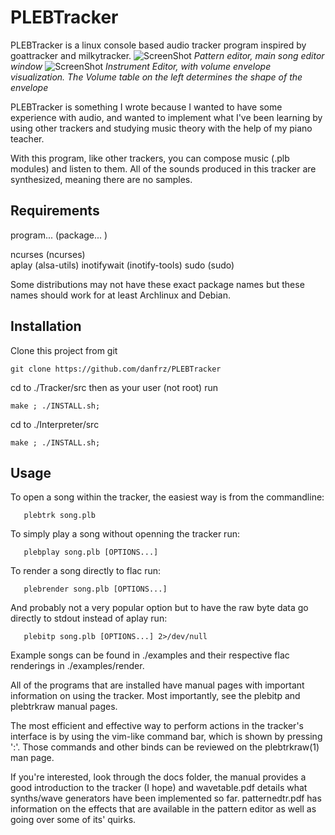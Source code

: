 # PLEBTracker
PLEBTracker is a linux console based audio tracker program inspired by goattracker and milkytracker.
![ScreenShot](https://github.com/danfrz/PLEBTracker/blob/master/docs/images/PLEBTracker_MainScreen.png)
*Pattern editor, main song editor window*
![ScreenShot](https://github.com/danfrz/PLEBTracker/blob/master/docs/images/PLEBTracker_InstrumentEditor.png)
*Instrument Editor, with volume envelope visualization. The Volume table on the left determines the shape of the envelope*

PLEBTracker is something I wrote because I wanted to have some experience with audio,
and wanted to implement what I've been learning by using other trackers and studying music theory with the help of my piano teacher.

With this program, like other trackers, you can compose music (.plb modules) and listen to them.
All of the sounds produced in this tracker are synthesized, meaning there are no samples.

## Requirements
   program...  (package...   )

   ncurses     (ncurses)    
   aplay       (alsa-utils) 
   inotifywait (inotify-tools)
   sudo        (sudo)

Some distributions may not have these exact package names but
these names should work for at least Archlinux and Debian.

## Installation
Clone this project from git
```
git clone https://github.com/danfrz/PLEBTracker
```
cd to ./Tracker/src then as your user (not root) run
```
make ; ./INSTALL.sh;
```
cd to ./Interpreter/src 
```
make ; ./INSTALL.sh;
```


## Usage
To open a song within the tracker, the easiest way is from the commandline:
```
   plebtrk song.plb
```

To simply play a song without openning the tracker run:
```
   plebplay song.plb [OPTIONS...]
```

To render a song directly to flac run:
```
   plebrender song.plb [OPTIONS...]
```


And probably not a very popular option but to have the raw byte data go directly to stdout instead of aplay run:
```
   plebitp song.plb [OPTIONS...] 2>/dev/null
```


Example songs can be found in ./examples and their respective flac renderings in ./examples/render.

All of the programs that are installed have manual pages with important information on using the tracker.
Most importantly, see the plebitp and plebtrkraw manual pages.

The most efficient and effective way to perform actions in the tracker's interface is by using the vim-like command bar, which is shown by pressing ':'.
Those commands and other binds can be reviewed on the plebtrkraw(1) man page.

If you're interested, look through the docs folder, the manual provides a good introduction to the tracker (I hope) and wavetable.pdf details what synths/wave generators have been implemented so far. patternedtr.pdf has information on the effects that are available in the pattern editor as well as going over some of its' quirks.
